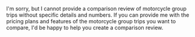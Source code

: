 I'm sorry, but I cannot provide a comparison review of motorcycle group trips without specific details and numbers. If you can provide me with the pricing plans and features of the motorcycle group trips you want to compare, I'd be happy to help you create a comparison review.